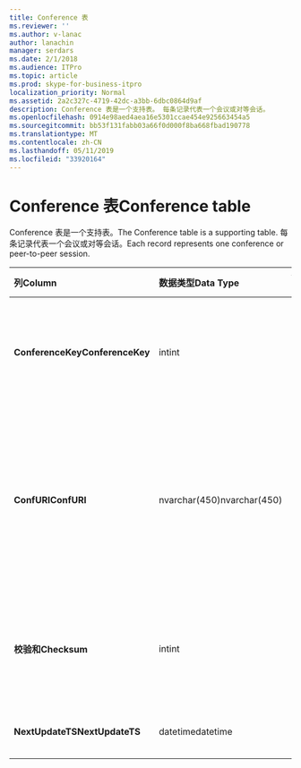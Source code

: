 ```yaml
---
title: Conference 表
ms.reviewer: ''
ms.author: v-lanac
author: lanachin
manager: serdars
ms.date: 2/1/2018
ms.audience: ITPro
ms.topic: article
ms.prod: skype-for-business-itpro
localization_priority: Normal
ms.assetid: 2a2c327c-4719-42dc-a3bb-6dbc0864d9af
description: Conference 表是一个支持表。 每条记录代表一个会议或对等会话。
ms.openlocfilehash: 0914e98aed4aea16e5301ccae454e925663454a5
ms.sourcegitcommit: bb53f131fabb03a66f0d000f8ba668fbad190778
ms.translationtype: MT
ms.contentlocale: zh-CN
ms.lasthandoff: 05/11/2019
ms.locfileid: "33920164"
---
```

# <a name="conference-table"></a><span data-ttu-id="46cf2-104">Conference 表</span><span class="sxs-lookup"><span data-stu-id="46cf2-104">Conference table</span></span>
 
<span data-ttu-id="46cf2-105">Conference 表是一个支持表。</span><span class="sxs-lookup"><span data-stu-id="46cf2-105">The Conference table is a supporting table.</span></span> <span data-ttu-id="46cf2-106">每条记录代表一个会议或对等会话。</span><span class="sxs-lookup"><span data-stu-id="46cf2-106">Each record represents one conference or peer-to-peer session.</span></span>
  
|<span data-ttu-id="46cf2-107">**列**</span><span class="sxs-lookup"><span data-stu-id="46cf2-107">**Column**</span></span>|<span data-ttu-id="46cf2-108">**数据类型**</span><span class="sxs-lookup"><span data-stu-id="46cf2-108">**Data Type**</span></span>|<span data-ttu-id="46cf2-109">**键/索引**</span><span class="sxs-lookup"><span data-stu-id="46cf2-109">**Key/Index**</span></span>|<span data-ttu-id="46cf2-110">**详细信息**</span><span class="sxs-lookup"><span data-stu-id="46cf2-110">**Details**</span></span>|
|:-----|:-----|:-----|:-----|
|<span data-ttu-id="46cf2-111">**ConferenceKey**</span><span class="sxs-lookup"><span data-stu-id="46cf2-111">**ConferenceKey**</span></span> <br/> |<span data-ttu-id="46cf2-112">int</span><span class="sxs-lookup"><span data-stu-id="46cf2-112">int</span></span>  <br/> |<span data-ttu-id="46cf2-113">Primary</span><span class="sxs-lookup"><span data-stu-id="46cf2-113">Primary</span></span>  <br/> |<span data-ttu-id="46cf2-114">标识此会议记录的唯一编号。</span><span class="sxs-lookup"><span data-stu-id="46cf2-114">Unique number identifying this conference record.</span></span>  <br/> |
|<span data-ttu-id="46cf2-115">**ConfURI**</span><span class="sxs-lookup"><span data-stu-id="46cf2-115">**ConfURI**</span></span> <br/> |<span data-ttu-id="46cf2-116">nvarchar(450)</span><span class="sxs-lookup"><span data-stu-id="46cf2-116">nvarchar(450)</span></span>  <br/> |<span data-ttu-id="46cf2-117">唯一</span><span class="sxs-lookup"><span data-stu-id="46cf2-117">unique</span></span>  <br/> |<span data-ttu-id="46cf2-118">会议 URI 如果这是 dialogid 会议，如果它是对等会话。</span><span class="sxs-lookup"><span data-stu-id="46cf2-118">Conference URI if this is a conference, or DialogID if this is a peer-to-peer session.</span></span>  <br/> |
|<span data-ttu-id="46cf2-119">**校验和**</span><span class="sxs-lookup"><span data-stu-id="46cf2-119">**Checksum**</span></span> <br/> |<span data-ttu-id="46cf2-120">int</span><span class="sxs-lookup"><span data-stu-id="46cf2-120">int</span></span>  <br/> |<span data-ttu-id="46cf2-121">索引</span><span class="sxs-lookup"><span data-stu-id="46cf2-121">index</span></span>  <br/> |<span data-ttu-id="46cf2-122">会议 URI 的校验和。</span><span class="sxs-lookup"><span data-stu-id="46cf2-122">Checksum of the conference URI.</span></span> <span data-ttu-id="46cf2-123">这是在内部使用。</span><span class="sxs-lookup"><span data-stu-id="46cf2-123">This is used internally.</span></span>  <br/> |
|<span data-ttu-id="46cf2-124">**NextUpdateTS**</span><span class="sxs-lookup"><span data-stu-id="46cf2-124">**NextUpdateTS**</span></span> <br/> |<span data-ttu-id="46cf2-125">datetime</span><span class="sxs-lookup"><span data-stu-id="46cf2-125">datetime</span></span>  <br/> ||<span data-ttu-id="46cf2-126">仅供内部使用。</span><span class="sxs-lookup"><span data-stu-id="46cf2-126">For internal use only.</span></span>  <br/> |
   

